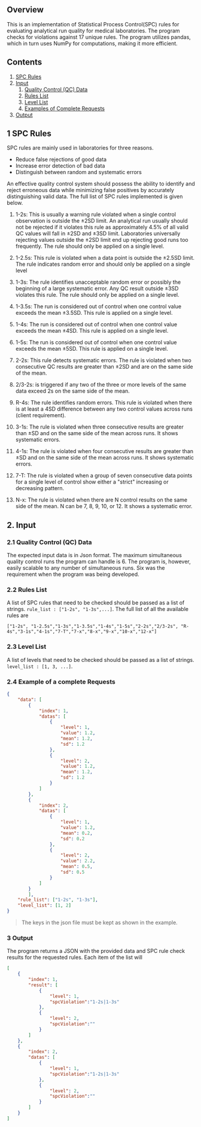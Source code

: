 ## Overview

This is an implementation of Statistical Process Control(SPC) rules for evaluating analytical run quality for medical laboratories. The program checks for violations against 17 unique rules. The program utilizes pandas, which in turn uses NumPy for computations, making it more efficient.

## Contents

1. [SPC Rules](#1-spc-rules)
1. [Input](#2-input)
   1. [Quality Control (QC) Data](#21-quality-control-qc-data)
   1. [Rules List](#22-rules-list)
   1. [Level List](#23-level-list)
   1. [Examples of Complete Requests](#23-examples-of-complete-requests)
1. [Output](#3-output)

## 1 SPC Rules

SPC rules are mainly used in laboratories for three reasons.
- Reduce false rejections of good data
- Increase error detection of bad data
- Distinguish between random and systematic errors

An effective quality control system should possess the ability to identify and reject erroneous data while minimizing false positives by accurately distinguishing valid data. The full list of SPC rules implemented is given below.

1. 1-2s: This is usually a warning rule violated when a single control observation is outside the ±2SD limit. An analytical run usually should not be rejected if it violates this rule as approximately 4.5% of all valid QC values will fall in ±2SD and ±3SD limit. Laboratories universally rejecting values outside the ±2SD limit end up rejecting good runs too frequently. The rule should only be applied on a single level.

1. 1-2.5s: This rule is violated when a data point is outside the ±2.5SD limit. The rule indicates random error and should only be applied on a single level

1. 1-3s: The rule identifies unacceptable random error or possibly the beginning of a large systematic error. Any QC result outside ±3SD violates this rule. The rule should only be applied on a single level.

1. 1-3.5s: The run is considered out of control when one control value exceeds the mean ±3.5SD. This rule is applied on a single level.

1. 1-4s: The run is considered out of control when one control value exceeds the mean ±4SD. This rule is applied on a single level.

1. 1-5s: The run is considered out of control when one control value exceeds the mean ±5SD. This rule is applied on a single level. 

1. 2-2s: This rule detects systematic errors. The rule is violated when two consecutive QC results are greater than ±2SD and are on the same side of the mean.

1. 2/3-2s: is triggered if any two of the three or more levels of the same data exceed 2s on the same side of the mean.

1. R-4s: The rule identifies random errors. This rule is violated when there is at least a 4SD difference between any two control values across runs (client requirement).

1. 3-1s: The rule is violated when three consecutive results are greater than ±SD and on the same side of the mean across runs. It shows systematic errors.

1. 4-1s: The rule is violated when four consecutive results are greater than ±SD and on the same side of the mean across runs. It shows systematic errors.

1. 7-T: The rule is violated when a group of seven consecutive data points for a single level of control show either a "strict" increasing or decreasing pattern.

1. N-x: The rule is violated when there are N control results on the same side of the mean. N can be 7, 8, 9, 10, or 12. It shows a systematic error.

## 2. Input

### 2.1 Quality Control (QC) Data

The expected input data is in Json format. The maximum simultaneous quality control runs the program can handle is 6. The program is, however, easily scalable to any number of simultaneous runs. Six was the requirement when the program was being developed.

### 2.2 Rules List

A list of SPC rules that need to be checked should be passed as a list of strings. `rule_list : ["1-2s", "1-3s",...]`. The full list of all the available rules are

`["1-2s", "1-2.5s","1-3s","1-3.5s","1-4s","1-5s","2-2s","2/3-2s", "R-4s","3-1s","4-1s","7-T","7-x","8-x","9-x","10-x","12-x"]`

### 2.3 Level List

A list of levels that need to be checked should be passed as a list of strings. `level_list : [1, 3, ...]`. 

### 2.4 Example of a complete Requests

```json
{
    "data": [
        {
            "index": 1,
            "datas": [
                {
                    "level": 1,
                    "value": 1.2,
                    "mean": 1.2,
                    "sd": 1.2
                },
                {
                    "level": 2,
                    "value": 1.2,
                    "mean": 1.2,
                    "sd": 1.2
                }
            ]
        },
        {
            "index": 2,
            "datas": [
                {
                    "level": 1,
                    "value": 1.2,
                    "mean": 0.2,
                    "sd": 0.2
                },
                {
                    "level": 2,
                    "value": 2.2,
                    "mean": 0.5,
                    "sd": 0.5
                }
            ]
        }
        ],
    "rule_list": ["1-2s", "1-3s"],
    "level_list": [1, 2]
}
```

> The keys in the json file must be kept as shown in the example.

### 3 Output

The program returns a JSON with the provided data and SPC rule check results for the requested rules. Each item of the list will 

```json
[
    {
        "index": 1,
        "result": [
            {
                "level": 1,
                "spcViolation":"1-2s|1-3s"
            },
            {
                "level": 2,
                "spcViolation":""
            }
        ]
    },
    {
        "index": 2,
        "datas": [
            {
                "level": 1,
                "spcViolation":"1-2s|1-3s"
            },
            {
                "level": 2,
                "spcViolation":""
            }
        ]
    }
]
```
